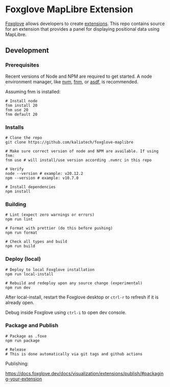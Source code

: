 # Foxglove MapLibre Extension

[Foxglove](https://foxglove.dev) allows developers to create [extensions](https://docs.foxglove.dev/docs/visualization/extensions/introduction). This repo contains source for an extension that provides a panel for displaying positional data using MapLibre.

## Development

### Prerequisites

Recent versions of Node and NPM are required to get started. A node environment manager,
like [nvm](https://github.com/nvm-sh/nvm), [fnm](https://github.com/Schniz/fnm),
or [asdf](https://asdf-vm.com/), is recommended.

Assuming fnm is installed:

```shell
# Install node
fnm install 20
fnm use 20
fnm default 20
```

### Installs

```shell
# Clone the repo
git clone https://github.com/kaliatech/foxglove-maplibre

# Make sure correct version of node and NPM are available. If using fnm:
fnm use # will install/use version according .nvmrc in this repo

# Verify
node --version # example: v20.12.2
npm --version # example: v10.7.0

# Install dependencies
npm install
```

### Building

```shell
# Lint (expect zero warnings or errors)
npm run lint

# Format with prettier (do this before pushing)
npm run format

# Check all types and build
npm run build
```

### Deploy (local)

```shell
# Deploy to local Foxglove installation
npm run local-install

# Rebuild and redeploy upon any source change (experimental)
npm run dev

```

After local-install, restart the Foxglove desktop or `ctrl-r` to refresh if it is already open.

Debug inside Foxglove using `ctrl-i` to open dev console.

### Package and Publish

```shell
# Package as .foxe
npm run package

# Release
# This is done automatically via git tags and github actions
```

Publishing:

https://docs.foxglove.dev/docs/visualization/extensions/publish/#packaging-your-extension
